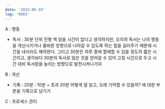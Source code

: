 ```yaml
---
date: '2023-06-19'
log: '0003'
---
```


A : 행동
- 독서 : 30분 단위 진행 
	책 읽을 시간이 없다고 생각하지만, 오히려 독서는 나의 행동을 개선시키거나 올바른 방향으로 나아갈 수 있도록 하는 힘을 길러주기 때문에 시간을 내서라도 해야한다. 그리고 30분은 하루 중에 할애할 수 있을 정도의 짧은 시간이고, 생각보다 30분의 독서로 많은 것을 얻어갈 수 있어 고정 시간으로 두고 시간 대비 독서량을 늘리는 방향으로 발전시켜나가자

B : 개선
- 기록 : 20분 : 10분 + 초과 20분
	어떻게 잘 읽고, 오래 기억할 수 있을까? 에 대한 부분을 기록으로 남기기

C : 프로세스 관리

